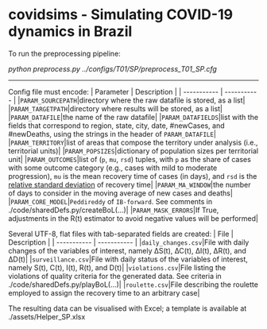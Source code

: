 # covidsims - Simulating COVID-19 dynamics in Brazil

To run the preprocessing pipeline:

*python preprocess.py ../configs/T01/SP/preprocess_T01_SP.cfg*

---

Config file must encode:
| Parameter | Description |
| ----------- | ----------- |
|`PARAM_SOURCEPATH`|directory where the raw datafile is stored, as a list|
|`PARAM_TARGETPATH`|directory where results will be stored, as a list|
|`PARAM_DATAFILE`|the name of the raw datafile|
|`PARAM_DATAFIELDS`|list with the fields that correspond to region, state, city, date, #newCases, and #newDeaths, using the strings in the header of `PARAM_DATAFILE`|
|`PARAM_TERRITORY`|list of areas that compose the territory under analysis (i.e., territorial units)|
|`PARAM_POPSIZES`|dictionary of population sizes per territorial unit|
|`PARAM_OUTCOMES`|list of (`p`, `mu`, `rsd`) tuples, with `p` as the share of cases with some outcome category (e.g., cases with mild to moderate progression), `mu` is the mean recovery time of cases (in days), and `rsd` is the [relative standard deviation](https://en.wikipedia.org/wiki/Coefficient_of_variation) of recovery time|
|`PARAM_MA_WINDOW`|the number of days to consider in the moving average of new cases and deaths|
|`PARAM_CORE_MODEL`|`Peddireddy` of `IB-forward`. See comments in ./code/sharedDefs.py/createBoL(...)|
|`PARAM_MASK_ERRORS`|If True, adjustments in the R(t) estimator to avoid negative values will be performed|


Several UTF-8, flat files with tab-separated fields are created:
| File | Description |
| ----------- | ----------- |
|`daily_changes.csv`|File with daily changes of the variables of interest, namely ∆S(t), ∆C(t), ∆I(t), ∆R(t), and ∆D(t)|
|`surveillance.csv`|File with daily status of the variables of interest, namely S(t), C(t), I(t), R(t), and D(t)|
|`violations.csv`|File listing the violations of quality criteria for the generated data. See criteria in ./code/sharedDefs.py/playBoL(...)|
|`roulette.csv`|File describing the roulette employed to assign the recovery time to an arbitrary case|


The resulting data can be visualised with Excel; a template is available at ./assets/Helper_SP.xlsx
